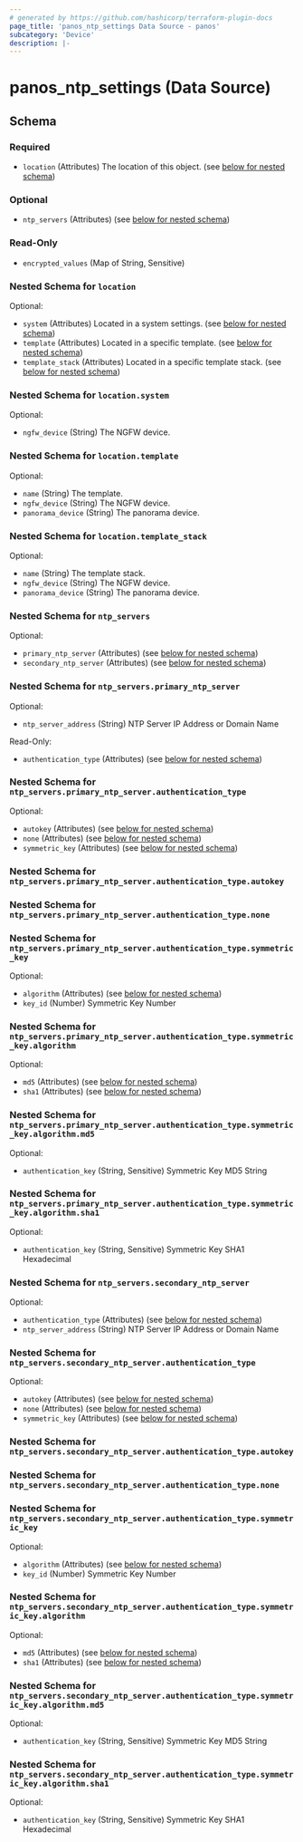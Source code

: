 ```yaml
---
# generated by https://github.com/hashicorp/terraform-plugin-docs
page_title: 'panos_ntp_settings Data Source - panos'
subcategory: 'Device'
description: |-
---
```


# panos_ntp_settings (Data Source)

<!-- schema generated by tfplugindocs -->

## Schema

### Required

- `location` (Attributes) The location of this object. (see [below for nested schema](#nestedatt--location))

### Optional

- `ntp_servers` (Attributes) (see [below for nested schema](#nestedatt--ntp_servers))

### Read-Only

- `encrypted_values` (Map of String, Sensitive)

<a id="nestedatt--location"></a>

### Nested Schema for `location`

Optional:

- `system` (Attributes) Located in a system settings. (see [below for nested schema](#nestedatt--location--system))
- `template` (Attributes) Located in a specific template. (see [below for nested schema](#nestedatt--location--template))
- `template_stack` (Attributes) Located in a specific template stack. (see [below for nested schema](#nestedatt--location--template_stack))

<a id="nestedatt--location--system"></a>

### Nested Schema for `location.system`

Optional:

- `ngfw_device` (String) The NGFW device.

<a id="nestedatt--location--template"></a>

### Nested Schema for `location.template`

Optional:

- `name` (String) The template.
- `ngfw_device` (String) The NGFW device.
- `panorama_device` (String) The panorama device.

<a id="nestedatt--location--template_stack"></a>

### Nested Schema for `location.template_stack`

Optional:

- `name` (String) The template stack.
- `ngfw_device` (String) The NGFW device.
- `panorama_device` (String) The panorama device.

<a id="nestedatt--ntp_servers"></a>

### Nested Schema for `ntp_servers`

Optional:

- `primary_ntp_server` (Attributes) (see [below for nested schema](#nestedatt--ntp_servers--primary_ntp_server))
- `secondary_ntp_server` (Attributes) (see [below for nested schema](#nestedatt--ntp_servers--secondary_ntp_server))

<a id="nestedatt--ntp_servers--primary_ntp_server"></a>

### Nested Schema for `ntp_servers.primary_ntp_server`

Optional:

- `ntp_server_address` (String) NTP Server IP Address or Domain Name

Read-Only:

- `authentication_type` (Attributes) (see [below for nested schema](#nestedatt--ntp_servers--primary_ntp_server--authentication_type))

<a id="nestedatt--ntp_servers--primary_ntp_server--authentication_type"></a>

### Nested Schema for `ntp_servers.primary_ntp_server.authentication_type`

Optional:

- `autokey` (Attributes) (see [below for nested schema](#nestedatt--ntp_servers--primary_ntp_server--authentication_type--autokey))
- `none` (Attributes) (see [below for nested schema](#nestedatt--ntp_servers--primary_ntp_server--authentication_type--none))
- `symmetric_key` (Attributes) (see [below for nested schema](#nestedatt--ntp_servers--primary_ntp_server--authentication_type--symmetric_key))

<a id="nestedatt--ntp_servers--primary_ntp_server--authentication_type--autokey"></a>

### Nested Schema for `ntp_servers.primary_ntp_server.authentication_type.autokey`

<a id="nestedatt--ntp_servers--primary_ntp_server--authentication_type--none"></a>

### Nested Schema for `ntp_servers.primary_ntp_server.authentication_type.none`

<a id="nestedatt--ntp_servers--primary_ntp_server--authentication_type--symmetric_key"></a>

### Nested Schema for `ntp_servers.primary_ntp_server.authentication_type.symmetric_key`

Optional:

- `algorithm` (Attributes) (see [below for nested schema](#nestedatt--ntp_servers--primary_ntp_server--authentication_type--symmetric_key--algorithm))
- `key_id` (Number) Symmetric Key Number

<a id="nestedatt--ntp_servers--primary_ntp_server--authentication_type--symmetric_key--algorithm"></a>

### Nested Schema for `ntp_servers.primary_ntp_server.authentication_type.symmetric_key.algorithm`

Optional:

- `md5` (Attributes) (see [below for nested schema](#nestedatt--ntp_servers--primary_ntp_server--authentication_type--symmetric_key--algorithm--md5))
- `sha1` (Attributes) (see [below for nested schema](#nestedatt--ntp_servers--primary_ntp_server--authentication_type--symmetric_key--algorithm--sha1))

<a id="nestedatt--ntp_servers--primary_ntp_server--authentication_type--symmetric_key--algorithm--md5"></a>

### Nested Schema for `ntp_servers.primary_ntp_server.authentication_type.symmetric_key.algorithm.md5`

Optional:

- `authentication_key` (String, Sensitive) Symmetric Key MD5 String

<a id="nestedatt--ntp_servers--primary_ntp_server--authentication_type--symmetric_key--algorithm--sha1"></a>

### Nested Schema for `ntp_servers.primary_ntp_server.authentication_type.symmetric_key.algorithm.sha1`

Optional:

- `authentication_key` (String, Sensitive) Symmetric Key SHA1 Hexadecimal

<a id="nestedatt--ntp_servers--secondary_ntp_server"></a>

### Nested Schema for `ntp_servers.secondary_ntp_server`

Optional:

- `authentication_type` (Attributes) (see [below for nested schema](#nestedatt--ntp_servers--secondary_ntp_server--authentication_type))
- `ntp_server_address` (String) NTP Server IP Address or Domain Name

<a id="nestedatt--ntp_servers--secondary_ntp_server--authentication_type"></a>

### Nested Schema for `ntp_servers.secondary_ntp_server.authentication_type`

Optional:

- `autokey` (Attributes) (see [below for nested schema](#nestedatt--ntp_servers--secondary_ntp_server--authentication_type--autokey))
- `none` (Attributes) (see [below for nested schema](#nestedatt--ntp_servers--secondary_ntp_server--authentication_type--none))
- `symmetric_key` (Attributes) (see [below for nested schema](#nestedatt--ntp_servers--secondary_ntp_server--authentication_type--symmetric_key))

<a id="nestedatt--ntp_servers--secondary_ntp_server--authentication_type--autokey"></a>

### Nested Schema for `ntp_servers.secondary_ntp_server.authentication_type.autokey`

<a id="nestedatt--ntp_servers--secondary_ntp_server--authentication_type--none"></a>

### Nested Schema for `ntp_servers.secondary_ntp_server.authentication_type.none`

<a id="nestedatt--ntp_servers--secondary_ntp_server--authentication_type--symmetric_key"></a>

### Nested Schema for `ntp_servers.secondary_ntp_server.authentication_type.symmetric_key`

Optional:

- `algorithm` (Attributes) (see [below for nested schema](#nestedatt--ntp_servers--secondary_ntp_server--authentication_type--symmetric_key--algorithm))
- `key_id` (Number) Symmetric Key Number

<a id="nestedatt--ntp_servers--secondary_ntp_server--authentication_type--symmetric_key--algorithm"></a>

### Nested Schema for `ntp_servers.secondary_ntp_server.authentication_type.symmetric_key.algorithm`

Optional:

- `md5` (Attributes) (see [below for nested schema](#nestedatt--ntp_servers--secondary_ntp_server--authentication_type--symmetric_key--algorithm--md5))
- `sha1` (Attributes) (see [below for nested schema](#nestedatt--ntp_servers--secondary_ntp_server--authentication_type--symmetric_key--algorithm--sha1))

<a id="nestedatt--ntp_servers--secondary_ntp_server--authentication_type--symmetric_key--algorithm--md5"></a>

### Nested Schema for `ntp_servers.secondary_ntp_server.authentication_type.symmetric_key.algorithm.md5`

Optional:

- `authentication_key` (String, Sensitive) Symmetric Key MD5 String

<a id="nestedatt--ntp_servers--secondary_ntp_server--authentication_type--symmetric_key--algorithm--sha1"></a>

### Nested Schema for `ntp_servers.secondary_ntp_server.authentication_type.symmetric_key.algorithm.sha1`

Optional:

- `authentication_key` (String, Sensitive) Symmetric Key SHA1 Hexadecimal
